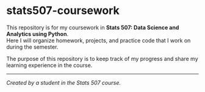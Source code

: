 # stats507-coursework

This repository is for my coursework in **Stats 507: Data Science and Analytics using Python**.  
Here I will organize homework, projects, and practice code that I work on during the semester.  

The purpose of this repository is to keep track of my progress and share my learning experience in the course.   

---
*Created by a student in the Stats 507 course.*

